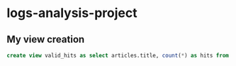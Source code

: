 # logs-analysis-project
## My view creation
```sql
create view valid_hits as select articles.title, count(*) as hits from articles, log where log.path = '/article/'||articles.slug group by articles.title order by hits desc;
```
